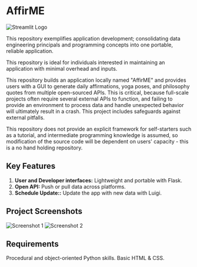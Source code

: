 # AffirME

![Streamlit Logo](https://github.com/rickyringler/Streamlit_Starter_Guide_with_Authentication/assets/135162902/b66d4fe6-d2fc-4bc0-869a-3dbdf428e214)

This repository exemplifies application development; consolidating data engineering principals and programming concepts into one portable, reliable application.

This repository is ideal for individuals interested in maintaining an application with minimal overhead and inputs.

This repository builds an application locally named "AffirME" and provides users with a GUI to generate daily affirmations, yoga poses, and philosophy quotes from multiple open-sourced APIs. This is critical, because full-scale projects often require several external APIs to function, and failing to provide an environment to process data and handle unexpected behavior will ultimately result in a crash. This project includes safeguards against external pitfalls.

This repository does not provide an explicit framework for self-starters such as a tutorial, and intermediate programming knowledge is assumed, so modification of the source code will be dependent on users' capacity - this is a no hand holding repository.

## Key Features

1. **User and Developer interfaces:** Lightweight and portable with Flask.
2. **Open API:** Push or pull data across platforms.
3. **Schedule Update::** Update the app with new data with Luigi.

## Project Screenshots
![Screenshot 1](https://github.com/rickyringler/AffirME/assets/135162902/02c5ca1f-0c2d-4bc9-937d-ff8e4ad76418)
![Screenshot 2](https://github.com/rickyringler/AffirME/assets/135162902/3398ae4f-ba94-40cf-9f60-6b603d0f8c96)

## Requirements

Procedural and object-oriented Python skills.
Basic HTML & CSS.

